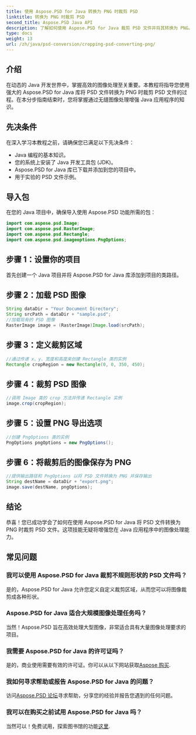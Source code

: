 ```yaml
---
title: 使用 Aspose.PSD for Java 转换为 PNG 时裁剪 PSD
linktitle: 转换为 PNG 时裁剪 PSD
second_title: Aspose.PSD Java API
description: 了解如何使用 Aspose.PSD for Java 裁剪 PSD 文件并将其转换为 PNG。通过高效的图像处理增强您的 Java 应用程序。
type: docs
weight: 13
url: /zh/java/psd-conversion/cropping-psd-converting-png/
---
```

## 介绍
在动态的 Java 开发世界中，掌握高效的图像处理至关重要。本教程将指导您使用强大的 Aspose.PSD for Java 库将 PSD 文件转换为 PNG 时裁剪 PSD 文件的过程。在本分步指南结束时，您将掌握通过无缝图像处理增强 Java 应用程序的知识。
## 先决条件
在深入学习本教程之前，请确保您已满足以下先决条件：
- Java 编程的基本知识。
- 您的系统上安装了 Java 开发工具包 (JDK)。
- Aspose.PSD for Java 库已下载并添加到您的项目中。
- 用于实验的 PSD 文件示例。
## 导入包
在您的 Java 项目中，确保导入使用 Aspose.PSD 功能所需的包：
```java
import com.aspose.psd.Image;
import com.aspose.psd.RasterImage;
import com.aspose.psd.Rectangle;
import com.aspose.psd.imageoptions.PngOptions;
```
## 步骤 1：设置你的项目
首先创建一个 Java 项目并将 Aspose.PSD for Java 库添加到项目的类路径。
## 步骤 2：加载 PSD 图像
```java
String dataDir = "Your Document Directory";
String srcPath = dataDir + "sample.psd";
//加载现有的 PSD 图像
RasterImage image = (RasterImage)Image.load(srcPath);
```
## 步骤 3：定义裁剪区域
```java
//通过传递 x、y、宽度和高度来创建 Rectangle 类的实例
Rectangle cropRegion = new Rectangle(0, 0, 350, 450);
```
## 步骤 4：裁剪 PSD 图像
```java
//调用 Image 类的 crop 方法并传递 Rectangle 实例
image.crop(cropRegion);
```
## 步骤 5：设置 PNG 导出选项
```java
//创建 PngOptions 类的实例
PngOptions pngOptions = new PngOptions();
```
## 步骤 6：将裁剪后的图像保存为 PNG
```java
//提供输出路径和 PngOptions 以将 PSD 文件转换为 PNG 并保存输出
String destName = dataDir + "export.png";
image.save(destName, pngOptions);
```
## 结论
恭喜！您已成功学会了如何在使用 Aspose.PSD for Java 将 PSD 文件转换为 PNG 时裁剪 PSD 文件。这项技能无疑将增强您在 Java 应用程序中的图像处理能力。
## 常见问题
### 我可以使用 Aspose.PSD for Java 裁剪不规则形状的 PSD 文件吗？
是的，Aspose.PSD for Java 允许您定义自定义裁剪区域，从而您可以将图像裁剪成各种形状。
### Aspose.PSD for Java 适合大规模图像处理任务吗？
当然！Aspose.PSD 旨在高效处理大型图像，非常适合具有大量图像处理要求的项目。
### 我需要 Aspose.PSD for Java 的许可证吗？
是的，商业使用需要有效的许可证。你可以从以下网站获取[Aspose 购买](https://purchase.aspose.com/buy).
### 我如何寻求帮助或报告 Aspose.PSD for Java 的问题？
访问[Aspose.PSD 论坛](https://forum.aspose.com/c/psd/34)寻求帮助，分享您的经验并报告您遇到的任何问题。
### 我可以在购买之前试用 Aspose.PSD for Java 吗？
当然可以！免费试用，探索图书馆的功能[这里](https://releases.aspose.com/).